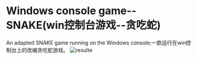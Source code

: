 # Windows console game--SNAKE(win控制台游戏--贪吃蛇)
An adapted SNAKE game running on the Windows console;一款运行在win控制台上的改编贪吃蛇游戏。
![resulte](https://github.com/Jake-Wey/Windows-console-game--SNAKE/blob/main/show.gif?raw=true)
